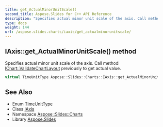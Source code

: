 ```yaml
---
title: get_ActualMinorUnitScale()
second_title: Aspose.Slides for C++ API Reference
description: "Specifies actual minor unit scale of the axis. Call method IChart::ValidateChartLayout previously to get actual value."
type: docs
weight: 144
url: /aspose.slides.charts/iaxis/get_actualminorunitscale/
---
```

## IAxis::get_ActualMinorUnitScale() method


Specifies actual minor unit scale of the axis. Call method [IChart::ValidateChartLayout](../../ichart/validatechartlayout/) previously to get actual value.

```cpp
virtual TimeUnitType Aspose::Slides::Charts::IAxis::get_ActualMinorUnitScale()=0
```

## See Also

* Enum [TimeUnitType](../../timeunittype/)
* Class [IAxis](../)
* Namespace [Aspose::Slides::Charts](../../)
* Library [Aspose.Slides](../../../)